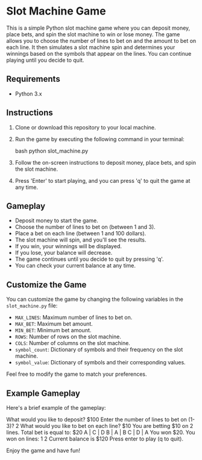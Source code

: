 # Slot Machine Game

This is a simple Python slot machine game where you can deposit money, place bets, and spin the slot machine to win or lose money. The game allows you to choose the number of lines to bet on and the amount to bet on each line. It then simulates a slot machine spin and determines your winnings based on the symbols that appear on the lines. You can continue playing until you decide to quit.

## Requirements

- Python 3.x

## Instructions

1. Clone or download this repository to your local machine.

2. Run the game by executing the following command in your terminal:

   bash
   python slot_machine.py
   

3. Follow the on-screen instructions to deposit money, place bets, and spin the slot machine.

4. Press 'Enter' to start playing, and you can press 'q' to quit the game at any time.

## Gameplay

- Deposit money to start the game.
- Choose the number of lines to bet on (between 1 and 3).
- Place a bet on each line (between 1 and 100 dollars).
- The slot machine will spin, and you'll see the results.
- If you win, your winnings will be displayed.
- If you lose, your balance will decrease.
- The game continues until you decide to quit by pressing 'q'.
- You can check your current balance at any time.

## Customize the Game

You can customize the game by changing the following variables in the `slot_machine.py` file:

- `MAX_LINES`: Maximum number of lines to bet on.
- `MAX_BET`: Maximum bet amount.
- `MIN_BET`: Minimum bet amount.
- `ROWS`: Number of rows on the slot machine.
- `COLS`: Number of columns on the slot machine.
- `symbol_count`: Dictionary of symbols and their frequency on the slot machine.
- `symbol_value`: Dictionary of symbols and their corresponding values.

Feel free to modify the game to match your preferences.

## Example Gameplay

Here's a brief example of the gameplay:


What would you like to deposit? $100
Enter the number of lines to bet on (1-3)? 2
What would you like to bet on each line? $10
You are betting $10 on 2 lines. Total bet is equal to: $20
A | C | D
B | A | B
C | D | A
You won $20.
You won on lines: 1 2
Current balance is $120
Press enter to play (q to quit).


Enjoy the game and have fun!